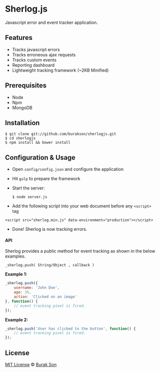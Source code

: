 # Sherlog.js
Javascript error and event tracker application.

## Features
  - Tracks javascript errors
  - Tracks erroneous ajax requests
  - Tracks custom events
  - Reporting dashboard
  - Lightweight tracking framework (~2KB Minified)

## Prerequisites
  - Node
  - Npm
  - MongoDB

## Installation
```
$ git clone git://github.com/burakson/sherlogjs.git
$ cd sherlogjs
$ npm install && bower install
```

## Configuration & Usage
- Open `config/config.json` and configure the application
- Hit `gulp` to prepare the framework
- Start the server:

  ```$ node server.js```
- Add the following script into your web document before any `<script>` tag
```
<script src="sherlog.min.js" data-environment="production"></script>
```
- Done! Sherlog is now tracking errors.

#### API
Sherlog provides a public method for event tracking as shown in the below examples.

```
_sherlog.push( String/Object , callback )
```

**Example 1:**

```javascript
_sherlog.push({
    username: 'John Doe',
    age: 35,
    action: 'Clicked on an image'
}, function() {
    // event tracking pixel is fired.
});
```

**Example 2:**
```javascript
_sherlog.push('User has clicked to the button', function() {
    // event tracking pixel is fired.
});
```

## License
[MIT License](http://en.wikipedia.org/wiki/MIT_License) © [Burak Son](http://twitter.com/burakson)
